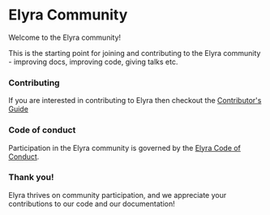 <!--
{% comment %}
Copyright 2018-2022 Elyra Authors

Licensed under the Apache License, Version 2.0 (the "License");
you may not use this file except in compliance with the License.
You may obtain a copy of the License at

http://www.apache.org/licenses/LICENSE-2.0

Unless required by applicable law or agreed to in writing, software
distributed under the License is distributed on an "AS IS" BASIS,
WITHOUT WARRANTIES OR CONDITIONS OF ANY KIND, either express or implied.
See the License for the specific language governing permissions and
limitations under the License.
{% endcomment %}
-->

# Elyra Community

Welcome to the Elyra community!

This is the starting point for joining and contributing to the Elyra community - improving docs,
improving code, giving talks etc.

### Contributing

If you are interested in contributing to Elyra then checkout the [Contributor's Guide](contributing.md)

### Code of conduct

Participation in the Elyra community is governed by the [Elyra Code of Conduct](code-of-conduct.md).

### Thank you!

Elyra thrives on community participation, and we appreciate your contributions to our code and our documentation!
